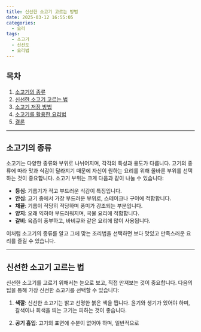 ```yaml
---
title: 신선한 소고기 고르는 방법
date: 2025-03-12 16:55:05
categories:
  - 요리
tags:
  - 소고기
  - 신선도
  - 요리법
---
```


## 목차

1. [소고기의 종류](#소고기의-종류)
2. [신선한 소고기 고르는 법](#신선한-소고기-고르는-법)
3. [소고기 저장 방법](#소고기-저장-방법)
4. [소고기를 활용한 요리법](#소고기를-활용한-요리법)
5. [결론](#결론)

---

## 소고기의 종류

소고기는 다양한 종류와 부위로 나뉘어지며, 각각의 특성과 용도가 다릅니다. 고기의 종류에 따라 맛과 식감이 달라지기 때문에 자신이 원하는 요리를 위해 올바른 부위를 선택하는 것이 중요합니다. 소고기 부위는 크게 다음과 같이 나눌 수 있습니다:

- **등심**: 기름기가 적고 부드러운 식감이 특징입니다.
- **안심**: 고기 중에서 가장 부드러운 부위로, 스테이크나 구이에 적합합니다.
- **채끝**: 기름이 적당히 적당하며 풍미가 강조되는 부분입니다. 
- **양지**: 오래 익혀야 부드러워지며, 국물 요리에 적합합니다.
- **갈비**: 육즙이 풍부하고, 바비큐와 같은 요리에 많이 사용됩니다.

이처럼 소고기의 종류를 알고 그에 맞는 조리법을 선택하면 보다 맛있고 만족스러운 요리를 즐길 수 있습니다.

---

## 신선한 소고기 고르는 법

신선한 소고기를 고르기 위해서는 눈으로 보고, 직접 만져보는 것이 중요합니다. 다음의 팁을 통해 가장 신선한 소고기를 선택할 수 있습니다:

1. **색깔**: 신선한 소고기는 밝고 선명한 붉은 색을 띕니다. 윤기와 생기가 있어야 하며, 갈색이나 회색을 띄는 고기는 피하는 것이 좋습니다.

2. **공기 흡입**: 고기의 표면에 수분이 없어야 하며, 일반적으로 